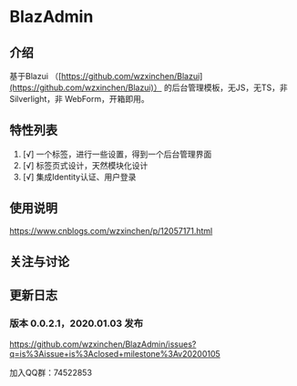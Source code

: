# BlazAdmin

## 介绍
基于Blazui （[https://github.com/wzxinchen/Blazui](https://github.com/wzxinchen/Blazui)） 的后台管理模板，无JS，无TS，非 Silverlight，非 WebForm，开箱即用。 

## 特性列表

1.  [√] 一个标签，进行一些设置，得到一个后台管理界面 
2.  [√] 标签页式设计，天然模块化设计 
3.  [√] 集成Identity认证、用户登录 

## 使用说明

https://www.cnblogs.com/wzxinchen/p/12057171.html

## 关注与讨论

## 更新日志

### 版本 0.0.2.1，2020.01.03 发布
https://github.com/wzxinchen/BlazAdmin/issues?q=is%3Aissue+is%3Aclosed+milestone%3Av20200105

加入QQ群：74522853

[5]: http://static.zybuluo.com/wzxinchen/gdblemd4hqpdzcq30mrmfiln/image.png
  [6]: http://static.zybuluo.com/wzxinchen/0hx1fjfwb83wvtsm711kxn3f/image.png
  [7]: http://static.zybuluo.com/wzxinchen/wofx18gqb3mogtn7m16kelgz/image.png
  [8]: http://static.zybuluo.com/wzxinchen/un5ci7s8ed9qqa3al2sk3egs/image.png
  [9]: http://static.zybuluo.com/wzxinchen/g69x0f81e009zychu6nsyhol/image.png
  [10]: http://static.zybuluo.com/wzxinchen/ht551s84uhx6cae92vwv0rpx/image.png
  [11]: http://static.zybuluo.com/wzxinchen/c5qzc8jj9e0ds06z7zct1yd9/image.png
  [12]: http://static.zybuluo.com/wzxinchen/r2svafomyl8t2syxv45w7jj2/image.png
